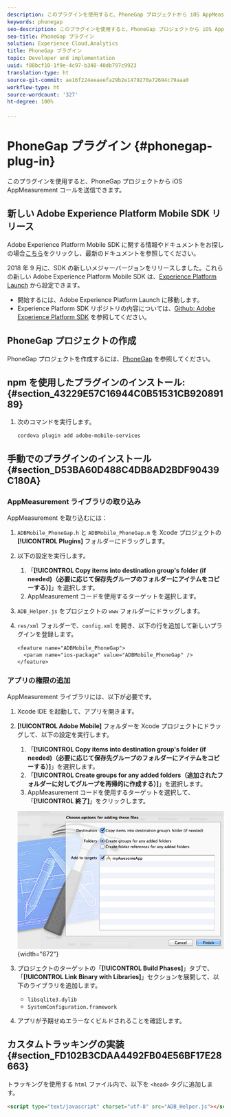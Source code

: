 ```yaml
---
description: このプラグインを使用すると、PhoneGap プロジェクトから iOS AppMeasurement コールを送信できます。
keywords: phonegap
seo-description: このプラグインを使用すると、PhoneGap プロジェクトから iOS AppMeasurement コールを送信できます。
seo-title: PhoneGap プラグイン
solution: Experience Cloud,Analytics
title: PhoneGap プラグイン
topic: Developer and implementation
uuid: f88bcf10-1f9e-4c97-b348-40db797c9923
translation-type: ht
source-git-commit: ae16f224eeaeefa29b2e1479270a72694c79aaa0
workflow-type: ht
source-wordcount: '327'
ht-degree: 100%

---
```



# PhoneGap プラグイン {#phonegap-plug-in}

このプラグインを使用すると、PhoneGap プロジェクトから iOS AppMeasurement コールを送信できます。

## 新しい Adobe Experience Platform Mobile SDK リリース

Adobe Experience Platform Mobile SDK に関する情報やドキュメントをお探しの場合[こちら](https://aep-sdks.gitbook.io/docs/)をクリックし、最新のドキュメントを参照してください。

2018 年 9 月に、SDK の新しいメジャーバージョンをリリースしました。これらの新しい Adobe Experience Platform Mobile SDK は、[Experience Platform Launch](https://www.adobe.com/jp/experience-platform/launch.html) から設定できます。

* 開始するには、Adobe Experience Platform Launch に移動します。
* Experience Platform SDK リポジトリの内容については、[Github: Adobe Experience Platform SDK](https://github.com/Adobe-Marketing-Cloud/acp-sdks) を参照してください。


## PhoneGap プロジェクトの作成

PhoneGap プロジェクトを作成するには、[PhoneGap](https://helpx.adobe.com/jp/experience-manager/6-4/mobile/using/phonegap.html) を参照してください。

## npm を使用したプラグインのインストール: {#section_43229E57C16944C0B51531CB92089189}

1. 次のコマンドを実行します。

   ```
   cordova plugin add adobe-mobile-services
   ```

## 手動でのプラグインのインストール {#section_D53BA60D488C4DB8AD2BDF90439C180A}

### AppMeasurement ライブラリの取り込み

AppMeasurement を取り込むには：

1. `ADBMobile_PhoneGap.h` と `ADBMobile_PhoneGap.m` を Xcode プロジェクトの **[!UICONTROL Plugins]** フォルダーにドラッグします。
1. 以下の設定を実行します。

   1. 「**[!UICONTROL Copy items into destination group&#39;s folder (if needed)（必要に応じて保存先グループのフォルダーにアイテムをコピーする）]**」を選択します。
   1. AppMeasurement コードを使用するターゲットを選択します。

1. `ADB_Helper.js` をプロジェクトの `www` フォルダーにドラッグします。
1. `res/xml` フォルダーで、`config.xml` を開き、以下の行を追加して新しいプラグインを登録します。

   ```
   <feature name="ADBMobile_PhoneGap"> 
     <param name="ios-package" value="ADBMobile_PhoneGap" /> 
   </feature>
   ```

### アプリの権限の追加

AppMeasurement ライブラリには、以下が必要です。

1. Xcode IDE を起動して、アプリを開きます。
1. **[!UICONTROL Adobe Mobile]** フォルダーを Xcode プロジェクトにドラッグして、以下の設定を実行します。

   1. 「**[!UICONTROL Copy items into destination group&#39;s folder (if needed)（必要に応じて保存先グループのフォルダーにアイテムをコピーする）]**」を選択します。
   1. 「**[!UICONTROL Create groups for any added folders（追加されたフォルダーに対してグループを再帰的に作成する）]**」を選択します。
   1. AppMeasurement コードを使用するターゲットを選択して、「**[!UICONTROL 終了]**」をクリックします。

   ![](assets/xcode-settings.png){width=&quot;672&quot;}

1. プロジェクトのターゲットの「**[!UICONTROL Build Phases]**」タブで、「**[!UICONTROL Link Binary with Libraries]**」セクションを展開して、以下のライブラリを追加します。

   * `libsqlite3.dylib`
   * `SystemConfiguration.framework`

1. アプリが予期せぬエラーなくビルドされることを確認します。

## カスタムトラッキングの実装 {#section_FD102B3CDAA4492FB04E56BF17E28663}

トラッキングを使用する `html` ファイル内で、以下を `<head>` タグに追加します。

```html
<script type="text/javascript" charset="utf-8" src="ADB_Helper.js"></script>
```

